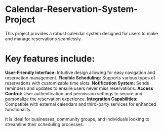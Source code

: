# Calendar-Reservation-System-Project
This project provides a robust calendar system designed for users to make and manage reservations seamlessly. 

# Key features include:
**User-Friendly Interface:** Intuitive design allowing for easy navigation and reservation management.
**Flexible Scheduling:** Supports various types of reservations with customizable time slots.
**Notification System:** Sends reminders and updates to ensure users never miss reservations.
**Access Control:** User authentication and permission settings to secure and personalize the reservation experience.
**Integration Capabilities:** Compatible with external calendars and third-party services for enhanced functionality.

It is ideal for businesses, community groups, and individuals looking to streamline their scheduling processes.
